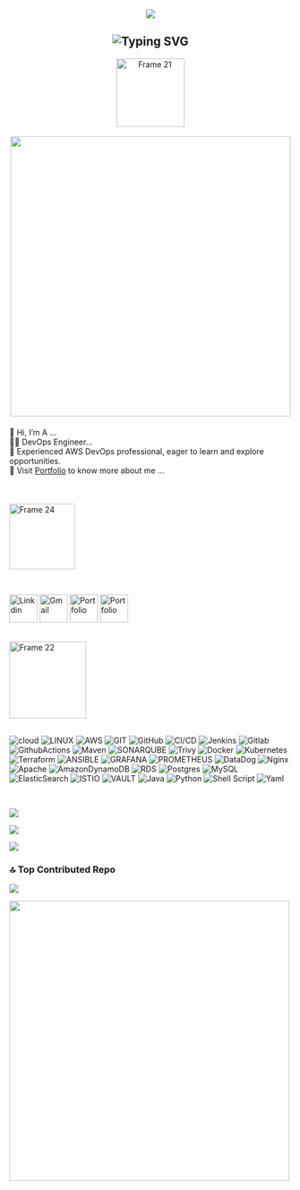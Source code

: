 <div style="text-align: center;">
  <img style="max-width: 100%;" src="https://github.com/AnandPattanashetti/AnandPattanashetti/blob/main/github-header-image%20(1).png" />
</div>




<h2 align="center"><img src="https://readme-typing-svg.demolab.com/?font=Fira+Code&pause=1000&color=9B72FF&random=false&width=435&lines=%22Sync%2C+Flow%2C+and+Scale+%22" alt="Typing SVG" />





</h2>
<div style="text-align: center;">
        <a href="https://vinodjangid07.github.io/">
            <img width="122" alt="Frame 21" src="https://github.com/vinodjangid07/vinodjangid07/assets/86096184/fc2c1204-e65d-442c-b3b2-c640474b91d6">
        </a>
        <br><br>
        <img src="https://user-images.githubusercontent.com/74038190/212746035-d5c61762-973c-44c0-aec7-887f3b7690e3.gif" width="500px">
    </div>
    <div style="text-align: center; max-width: 600px; margin: 20px auto;">
        <ul style="list-style-type: none; padding: 0; text-align: left;">
            <li>👋 Hi, I’m A ...</li>
            <li>👨‍💻 DevOps Engineer...</li>
            <li>🌟 Experienced AWS DevOps professional, eager to learn and explore opportunities.</li>
            <li>📂 Visit <a href="https://anandshetty.cloud/" target="_blank">Portfolio</a> to know more about me ...</li>
        </ul>
    </div>

<br>




<p align="left"><img width="117" alt="Frame 24" src="https://github.com/vinodjangid07/vinodjangid07/assets/86096184/fe9e5a0d-e48a-4fac-ba66-d6d99c368d54"></p>
<br>
<p align="left">
 <a href="https://linkedin.com/in/anand-p9731265371/" target="_blank"><img src="https://user-images.githubusercontent.com/74038190/235294012-0a55e343-37ad-4b0f-924f-c8431d9d2483.gif" alt="Linkdin" height="50" title="linkdin"></a>
  <a href="mailto:ashetti.devops@gmail.com" target="_blank"><img src="https://cdn.dribbble.com/users/199215/screenshots/10180559/media/e92f5499d15e13469e21eb081407b2dd.gif" alt="Gmail" height="50" title="Gmail"></a>
<!--   <a href="https://twitter.com/Vinod_Jangid07" target="_blank"><img src="https://github.com/vinodjangid07/vinodjangid07/assets/86096184/80ca6f4f-01a3-40db-a50f-77bde71f13ad" alt="Twitter" height="50" title="Twitter"></a> -->
<!--  <a href="https://www.instagram.com/vinod.jangid07/" target="_blank"><img src="https://github.com/vinodjangid07/vinodjangid07/assets/86096184/1de75b52-f87e-4394-975f-755b198d3536" alt="Instagram" height="50" title="Instagram"></a> -->
<!--   <a href="https://uiverse.io/profile/vinodjangid07" target="_blank"><img src="https://github.com/vinodjangid07/vinodjangid07/assets/86096184/b07ceafc-8cc1-4e4d-a5b4-e1846c40f0c2" alt="uiverse" height="50" title="Uiverse"></a> -->
<!--  <a href="https://codepen.io/vinodjangid07" target="_blank"><img src="https://github.com/vinodjangid07/vinodjangid07/assets/86096184/85960e4e-546e-4b2e-a2f5-0b7ae0a2e15d" alt="Codepen" height="50" title="Codepen"></a> -->
 <a href="https://anandshetty.cloud/" target="_blank"><img src="https://upload.wikimedia.org/wikipedia/commons/8/81/Portfolio_.gif" alt="Portfolio" height="50" title="Portfolio"></a>
  <a href="https://medium.com/@anandshetty010/" target="_blank"><img src="https://miro.medium.com/v2/resize:fit:679/1*00ZKQ1H980DMtrs3woE4Gg.gif" alt="Portfolio" height="50" title="Blog"></a>

 
</p>
<br>

<img width="137" alt="Frame 22" src="https://github.com/vinodjangid07/vinodjangid07/assets/86096184/96fc909c-2e49-4d81-8f7e-b46471d60e53">
<br> <br>

 ![cloud](https://img.shields.io/badge/Cloud-%2300ADD8.svg?style=for-the-badge&logo=Cloud&logoColor=white) ![LINUX](https://img.shields.io/badge/Linux-FCC624?style=for-the-badge&logo=linux&logoColor=black) ![AWS](https://img.shields.io/badge/AWS-%23FF9900.svg?style=for-the-badge&logo=aws&logoColor=white) ![GIT](https://img.shields.io/badge/Git-fc6d26?style=for-the-badge&logo=git&logoColor=white) ![GitHub](https://img.shields.io/badge/GitHub-%23121011.svg?style=for-the-badge&logo=github&logoColor=white) ![CI/CD](https://img.shields.io/badge/CI/CD-%23632CA6.svg?style=for-the-badge&logo=cicd&logoColor=white)  ![Jenkins](https://img.shields.io/badge/Jenkins-%232C5263.svg?style=for-the-badge&logo=jenkins&logoColor=white) ![Gitlab](https://img.shields.io/badge/Gitlab-%23181717.svg?style=for-the-badge&logo=gitlab&logoColor=white) ![GithubActions](https://img.shields.io/badge/GitHubActions-%234285F4.svg?style=for-the-badge&logo=githubactions&logoColor=white) ![Maven](https://img.shields.io/badge/ApacheMaven-%234285F4.svg?style=for-the-badge&logo=apachemaven&logoColor=white) ![SONARQUBE](https://img.shields.io/badge/sonarqube-4E9BCD.svg?style=for-the-badge&logo=sonarqube&logoColor=white&color=%234E9BCD) ![Trivy](https://img.shields.io/badge/Trivy-%234285F4.svg?style=for-the-badge&logo=trivy&logoColor=white) ![Docker](https://img.shields.io/badge/docker-%230db7ed.svg?style=for-the-badge&logo=docker&logoColor=white) ![Kubernetes](https://img.shields.io/badge/kubernetes-%23326ce5.svg?style=for-the-badge&logo=kubernetes&logoColor=white) ![Terraform](https://img.shields.io/badge/terraform-%235835CC.svg?style=for-the-badge&logo=terraform&logoColor=white) ![ANSIBLE](https://img.shields.io/badge/ansible-%231A1918.svg?style=for-the-badge&logo=ansible&logoColor=white) ![GRAFANA](https://img.shields.io/badge/grafana-23F46800.svg?style=for-the-badge&logo=grafana&logoColor=white&color=%23F46800)  ![PROMETHEUS](https://img.shields.io/badge/prometheus-E6522C.svg?style=for-the-badge&logo=prometheus&logoColor=white&color=%23E6522C)  ![DataDog](https://img.shields.io/badge/Datadog-%23632CA6.svg?style=for-the-badge&logo=datadog&logoColor=ffdd54)  ![Nginx](https://img.shields.io/badge/nginx-%23009639.svg?style=for-the-badge&logo=nginx&logoColor=white) ![Apache](https://img.shields.io/badge/apache-%23D42029.svg?style=for-the-badge&logo=apache&logoColor=white) ![AmazonDynamoDB](https://img.shields.io/badge/Amazon%20DynamoDB-4053D6?style=for-the-badge&logo=Amazon%20DynamoDB&logoColor=white)  ![RDS](https://img.shields.io/badge/RDS-%234285F4.svg?style=for-the-badge&logo=rds&logoColor=white) ![Postgres](https://img.shields.io/badge/postgres-%23316192.svg?style=for-the-badge&logo=postgresql&logoColor=white) ![MySQL](https://img.shields.io/badge/mysql-%2300000f.svg?style=for-the-badge&logo=mysql&logoColor=white) ![ElasticSearch](https://img.shields.io/badge/-ElasticSearch-005571?style=for-the-badge&logo=elasticsearch) ![ISTIO](https://img.shields.io/badge/istio-466BB0.svg?style=for-the-badge&logo=istio&logoColor=white&color=%23466BB0) ![VAULT](https://img.shields.io/badge/vault-FFEC6E.svg?style=for-the-badge&logo=vault&logoColor=white&color=%23FFEC6E) 
![Java](https://img.shields.io/badge/Java-%23ED8B00.svg?style=for-the-badge&logo=openjdk&logoColor=white) ![Python](https://img.shields.io/badge/Python-%232C5263.svg?style=for-the-badge&logo=python&logoColor=ffdd54) ![Shell Script](https://img.shields.io/badge/ShellScript-%23121011.svg?style=for-the-badge&logo=gnu-bash&logoColor=ffdd54) ![Yaml](https://img.shields.io/badge/Yaml-%23ffffff.svg?style=for-the-badge&logo=yaml&logoColor=ffdd54) 

<!--![Datadog](https://img.shields.io/badge/datadog-%23632CA6.svg?style=for-the-badge&logo=datadog&logoColor=white) ! -->
<!--![GitHub](https://img.shields.io/badge/GitHub-%23121011.svg?style=flat&logo=github&logoColor=white)-->

 <br>



[![](https://visitcount.itsvg.in/api?id=AnandPattanashetti&icon=0&color=0)](https://visitcount.itsvg.in)

![](https://github-readme-stats.vercel.app/api?username=AnandPattanashetti&theme=dark&hide_border=false&include_all_commits=false&count_private=false)

![](https://github-readme-stats.vercel.app/api/top-langs/?username=AnandPattanashetti&theme=dark&hide_border=false&include_all_commits=false&count_private=false&layout=compact)



### 🔝 Top Contributed Repo
![](https://github-contributor-stats.vercel.app/api?username=AnandPattanashetti&limit=5&theme=dark&combine_all_yearly_contributions=true)



<img src="https://user-images.githubusercontent.com/74038190/214644145-264f4759-7633-441e-9d67-d8dda9d50d26.gif" width="500px">

